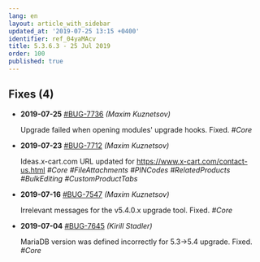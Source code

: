 ```yaml
---
lang: en
layout: article_with_sidebar
updated_at: '2019-07-25 13:15 +0400'
identifier: ref_04yaMAcv
title: 5.3.6.3 - 25 Jul 2019
order: 100
published: true
---
```

## Fixes (4)

* **2019-07-25** [#BUG-7736](https://xcn.myjetbrains.com/youtrack/issue/BUG-7736) _(Maxim Kuznetsov)_

  Upgrade failed when opening modules' upgrade hooks. Fixed. _#Core_

* **2019-07-23** [#BUG-7712](https://xcn.myjetbrains.com/youtrack/issue/BUG-7712) _(Maxim Kuznetsov)_

  Ideas.x-cart.com URL updated for https://www.x-cart.com/contact-us.html _#Core #FileAttachments #PINCodes #RelatedProducts #BulkEditing #CustomProductTabs_

* **2019-07-16** [#BUG-7547](https://xcn.myjetbrains.com/youtrack/issue/BUG-7547) _(Maxim Kuznetsov)_

  Irrelevant messages for the v5.4.0.x upgrade tool. Fixed. _#Core_

* **2019-07-04** [#BUG-7645](https://xcn.myjetbrains.com/youtrack/issue/BUG-7645) _(Kirill Stadler)_

  MariaDB version was defined incorrectly for 5.3->5.4 upgrade. Fixed. _#Core_
